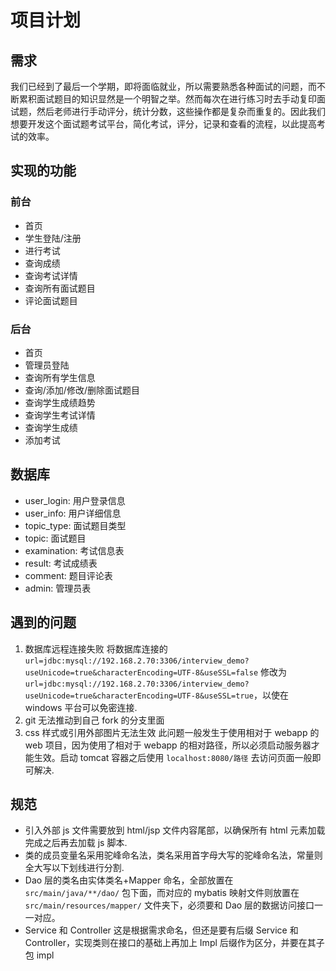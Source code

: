 # 项目计划

## 需求
我们已经到了最后一个学期，即将面临就业，所以需要熟悉各种面试的问题，而不断累积面试题目的知识显然是一个明智之举。然而每次在进行练习时去手动复印面试题，然后老师进行手动评分，统计分数，这些操作都是复杂而重复的。因此我们想要开发这个面试题考试平台，简化考试，评分，记录和查看的流程，以此提高考试的效率。

## 实现的功能
### 前台
- 首页
- 学生登陆/注册
- 进行考试
- 查询成绩
- 查询考试详情
- 查询所有面试题目
- 评论面试题目

### 后台
- 首页
- 管理员登陆
- 查询所有学生信息
- 查询/添加/修改/删除面试题目
- 查询学生成绩趋势
- 查询学生考试详情
- 查询学生成绩
- 添加考试

## 数据库
- user_login: 用户登录信息
- user_info: 用户详细信息
- topic_type: 面试题目类型
- topic: 面试题目
- examination: 考试信息表
- result: 考试成绩表
- comment: 题目评论表
- admin: 管理员表

## 遇到的问题
1. 数据库远程连接失败
	将数据库连接的 `url=jdbc:mysql://192.168.2.70:3306/interview_demo?useUnicode=true&characterEncoding=UTF-8&useSSL=false` 修改为 
`url=jdbc:mysql://192.168.2.70:3306/interview_demo?useUnicode=true&characterEncoding=UTF-8&useSSL=true`，以使在 windows 平台可以免密连接.
2. git 无法推动到自己 fork 的分支里面
3. css 样式或引用外部图片无法生效
	此问题一般发生于使用相对于 webapp 的 web 项目，因为使用了相对于 webapp 的相对路径，所以必须启动服务器才能生效。启动 tomcat 容器之后使用 `localhost:8080/路径` 去访问页面一般即可解决.

## 规范
- 引入外部 js 文件需要放到 html/jsp 文件内容尾部，以确保所有 html 元素加载完成之后再去加载 js 脚本.
- 类的成员变量名采用驼峰命名法，类名采用首字母大写的驼峰命名法，常量则全大写以下划线进行分割.
- Dao 层的类名由实体类名+Mapper 命名，全部放置在 `src/main/java/**/dao/` 包下面，而对应的 mybatis 映射文件则放置在 `src/main/resources/mapper/` 文件夹下，必须要和 Dao 层的数据访问接口一一对应。
- Service 和 Controller 这是根据需求命名，但还是要有后缀 Service 和 Controller，实现类则在接口的基础上再加上 Impl 后缀作为区分，并要在其子包 impl